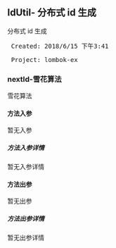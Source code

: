 ## IdUtil- 分布式 id 生成 

<p> 分布式 id 生成 </p>

<pre> Created: 2018/6/15 下午3:41  </pre>
<pre> Project: lombok-ex  </pre>

### nextId-雪花算法

雪花算法

#### 方法入参

暂无入参

##### 方法入参详情

暂无入参详情

#### 方法出参

暂无出参

##### 方法出参详情

暂无出参详情




